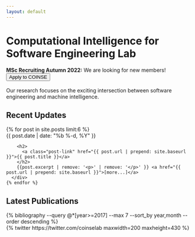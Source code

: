 ```yaml
---
layout: default
---
```


<!-- <div id="slideshow">
	<div>
		<img src="{{ site.baseurl }}/assets/images/chairs.jpg" width="100%" />
		<h2><span>COINSE Laboratory</span></h2>
	</div>
	<!-- <div>
		<img src="{{ site.baseurl }}/assets/images/chairs.jpg" width="100%" />
		<h2><span>Come join us!</span></h2>
	</div>
</div> -->

<h1>Computational Intelligence for Software Engineering Lab</h1>

<div class="page-contents-col-wrapper">
<div class="interview-ad gradient">
<strong>MSc Recruiting Autumn 2022:</strong> We are looking for new members! <br/>
<button type="button" class="apply-btn" onclick="window.open('./interviews')"> Apply to COINSE </button>
</div>
</div>

<br/>
Our research focuses on the exciting intersection between software engineering and machine intelligence.

<div class="page-contents-col-wrapper">
<h2 class="page-heading">Recent Updates</h2>

<div class="news-box">
    {% for post in site.posts limit:6 %}
      <div class="news-item">
        <span class="post-meta">{{ post.date | date: "%b %-d, %Y" }}</span>

        <h2>
          <a class="post-link" href="{{ post.url | prepend: site.baseurl }}">{{ post.title }}</a>
        </h2>
        {{post.excerpt | remove: '<p>' | remove: '</p>' }} <a href="{{ post.url | prepend: site.baseurl }}">[more...]</a>
      </div>
    {% endfor %}

</div>
</div>

<div class="page-contents-col-wrapper">
	<div class="page-contents-col-1">
		<h2>Latest Publications</h2>
		{% bibliography  --query @*[year>=2017] --max 7 --sort_by year,month --order descending %}	
	</div>
	<div class="page-contents-col-2">
		<!-- <h3>News</h3> -->
		{% twitter https://twitter.com/coinselab maxwidth=200 maxheight=430 %}
	</div>
</div>
